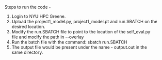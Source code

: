 Steps to run the code - 
1. Login to NYU HPC Greene.
3. Upload the project1_model.py, project1_model.pt and run.SBATCH on the desired location.
4. Modify the run.SBATCH file to point to the location of the self_eval.py file and modify the path in --overlay
5. Run the batch file with the command: sbatch run.SBATCH
6. The output file would be present under the name - output.out in the same directory.

